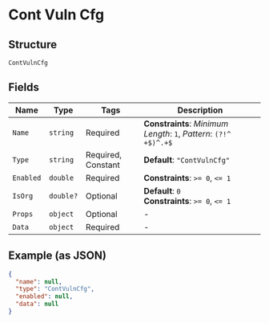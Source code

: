 
# Cont Vuln Cfg

## Structure

`ContVulnCfg`

## Fields

| Name | Type | Tags | Description |
|  --- | --- | --- | --- |
| `Name` | `string` | Required | **Constraints**: *Minimum Length*: `1`, *Pattern*: `(?!^ +$)^.+$` |
| `Type` | `string` | Required, Constant | **Default**: `"ContVulnCfg"` |
| `Enabled` | `double` | Required | **Constraints**: `>= 0`, `<= 1` |
| `IsOrg` | `double?` | Optional | **Default**: `0`<br>**Constraints**: `>= 0`, `<= 1` |
| `Props` | `object` | Optional | - |
| `Data` | `object` | Required | - |

## Example (as JSON)

```json
{
  "name": null,
  "type": "ContVulnCfg",
  "enabled": null,
  "data": null
}
```

